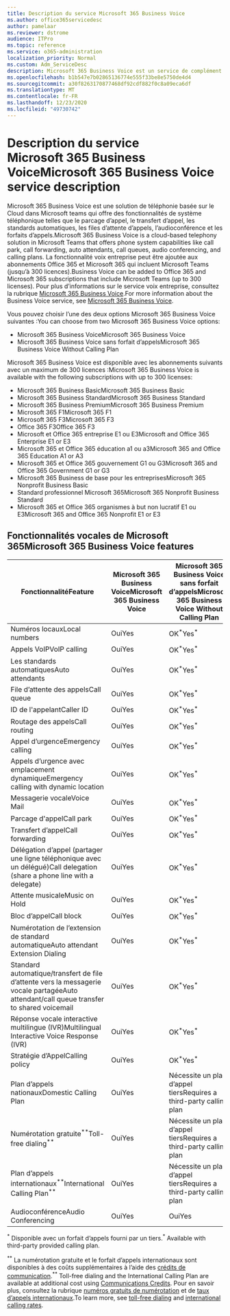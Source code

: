 ```yaml
---
title: Description du service Microsoft 365 Business Voice
ms.author: office365servicedesc
author: pamelaar
ms.reviewer: dstrome
audience: ITPro
ms.topic: reference
ms.service: o365-administration
localization_priority: Normal
ms.custom: Adm_ServiceDesc
description: Microsoft 365 Business Voice est un service de complément qui vous permet d’utiliser Microsoft teams pour les appels téléphoniques. Cela combine le système téléphonique, le plan d’appels nationaux, l’audioconférence et l’audioconférence.
ms.openlocfilehash: b1b547e7b02865136774e555f33be8e5750de4d4
ms.sourcegitcommit: a30f8263170877468df92cdf882f0c8a09eca6df
ms.translationtype: MT
ms.contentlocale: fr-FR
ms.lasthandoff: 12/23/2020
ms.locfileid: "49730742"
---
```

# <a name="microsoft-365-business-voice-service-description"></a><span data-ttu-id="9b51e-104">Description du service Microsoft 365 Business Voice</span><span class="sxs-lookup"><span data-stu-id="9b51e-104">Microsoft 365 Business Voice service description</span></span>

<span data-ttu-id="9b51e-105">Microsoft 365 Business Voice est une solution de téléphonie basée sur le Cloud dans Microsoft teams qui offre des fonctionnalités de système téléphonique telles que le parcage d’appel, le transfert d’appel, les standards automatiques, les files d’attente d’appels, l’audioconférence et les forfaits d’appels.</span><span class="sxs-lookup"><span data-stu-id="9b51e-105">Microsoft 365 Business Voice is a cloud-based telephony solution in Microsoft Teams that offers phone system capabilities like call park, call forwarding, auto attendants, call queues, audio conferencing, and calling plans.</span></span> <span data-ttu-id="9b51e-106">La fonctionnalité voix entreprise peut être ajoutée aux abonnements Office 365 et Microsoft 365 qui incluent Microsoft Teams (jusqu’à 300 licences).</span><span class="sxs-lookup"><span data-stu-id="9b51e-106">Business Voice can be added to Office 365 and Microsoft 365 subscriptions that include Microsoft Teams (up to 300 licenses).</span></span> <span data-ttu-id="9b51e-107">Pour plus d’informations sur le service voix entreprise, consultez la rubrique [Microsoft 365 Business Voice](https://docs.microsoft.com/MicrosoftTeams/business-voice/whats-business-voice).</span><span class="sxs-lookup"><span data-stu-id="9b51e-107">For more information about the Business Voice service, see [Microsoft 365 Business Voice](https://docs.microsoft.com/MicrosoftTeams/business-voice/whats-business-voice).</span></span>

<span data-ttu-id="9b51e-108">Vous pouvez choisir l’une des deux options Microsoft 365 Business Voice suivantes :</span><span class="sxs-lookup"><span data-stu-id="9b51e-108">You can choose from two Microsoft 365 Business Voice options:</span></span>

- <span data-ttu-id="9b51e-109">Microsoft 365 Business Voice</span><span class="sxs-lookup"><span data-stu-id="9b51e-109">Microsoft 365 Business Voice</span></span>
- <span data-ttu-id="9b51e-110">Microsoft 365 Business Voice sans forfait d’appels</span><span class="sxs-lookup"><span data-stu-id="9b51e-110">Microsoft 365 Business Voice Without Calling Plan</span></span>

<span data-ttu-id="9b51e-111">Microsoft 365 Business Voice est disponible avec les abonnements suivants avec un maximum de 300 licences :</span><span class="sxs-lookup"><span data-stu-id="9b51e-111">Microsoft 365 Business Voice is available with the following subscriptions with up to 300 licenses:</span></span>

- <span data-ttu-id="9b51e-112">Microsoft 365 Business Basic</span><span class="sxs-lookup"><span data-stu-id="9b51e-112">Microsoft 365 Business Basic</span></span>
- <span data-ttu-id="9b51e-113">Microsoft 365 Business Standard</span><span class="sxs-lookup"><span data-stu-id="9b51e-113">Microsoft 365 Business Standard</span></span>
- <span data-ttu-id="9b51e-114">Microsoft 365 Business Premium</span><span class="sxs-lookup"><span data-stu-id="9b51e-114">Microsoft 365 Business Premium</span></span>
- <span data-ttu-id="9b51e-115">Microsoft 365 F1</span><span class="sxs-lookup"><span data-stu-id="9b51e-115">Microsoft 365 F1</span></span>
- <span data-ttu-id="9b51e-116">Microsoft 365 F3</span><span class="sxs-lookup"><span data-stu-id="9b51e-116">Microsoft 365 F3</span></span>
- <span data-ttu-id="9b51e-117">Office 365 F3</span><span class="sxs-lookup"><span data-stu-id="9b51e-117">Office 365 F3</span></span>
- <span data-ttu-id="9b51e-118">Microsoft et Office 365 entreprise E1 ou E3</span><span class="sxs-lookup"><span data-stu-id="9b51e-118">Microsoft and Office 365 Enterprise E1 or E3</span></span>
- <span data-ttu-id="9b51e-119">Microsoft 365 et Office 365 éducation a1 ou a3</span><span class="sxs-lookup"><span data-stu-id="9b51e-119">Microsoft 365 and Office 365 Education A1 or A3</span></span>
- <span data-ttu-id="9b51e-120">Microsoft 365 et Office 365 gouvernement G1 ou G3</span><span class="sxs-lookup"><span data-stu-id="9b51e-120">Microsoft 365 and Office 365 Government G1 or G3</span></span>
- <span data-ttu-id="9b51e-121">Microsoft 365 Business de base pour les entreprises</span><span class="sxs-lookup"><span data-stu-id="9b51e-121">Microsoft 365 Nonprofit Business Basic</span></span>
- <span data-ttu-id="9b51e-122">Standard professionnel Microsoft 365</span><span class="sxs-lookup"><span data-stu-id="9b51e-122">Microsoft 365 Nonprofit Business Standard</span></span>
- <span data-ttu-id="9b51e-123">Microsoft 365 et Office 365 organismes à but non lucratif E1 ou E3</span><span class="sxs-lookup"><span data-stu-id="9b51e-123">Microsoft 365 and Office 365 Nonprofit E1 or E3</span></span>

## <a name="microsoft-365-business-voice-features"></a><span data-ttu-id="9b51e-124">Fonctionnalités vocales de Microsoft 365</span><span class="sxs-lookup"><span data-stu-id="9b51e-124">Microsoft 365 Business Voice features</span></span>

| <span data-ttu-id="9b51e-125">Fonctionnalité</span><span class="sxs-lookup"><span data-stu-id="9b51e-125">Feature</span></span> | <span data-ttu-id="9b51e-126">Microsoft 365 Business Voice</span><span class="sxs-lookup"><span data-stu-id="9b51e-126">Microsoft 365 Business Voice</span></span> | <span data-ttu-id="9b51e-127">Microsoft 365 Business Voice sans forfait d’appels</span><span class="sxs-lookup"><span data-stu-id="9b51e-127">Microsoft 365 Business Voice Without Calling Plan</span></span> |
|--------------------------------------------------------|------------------------------|---------------------------------------------------|
| <span data-ttu-id="9b51e-128">Numéros locaux</span><span class="sxs-lookup"><span data-stu-id="9b51e-128">Local numbers</span></span> | <span data-ttu-id="9b51e-129">Oui</span><span class="sxs-lookup"><span data-stu-id="9b51e-129">Yes</span></span> | <span data-ttu-id="9b51e-130">OK<sup>\*</sup></span><span class="sxs-lookup"><span data-stu-id="9b51e-130">Yes<sup>\*</sup></span></span> |
| <span data-ttu-id="9b51e-131">Appels VoIP</span><span class="sxs-lookup"><span data-stu-id="9b51e-131">VoIP calling</span></span> | <span data-ttu-id="9b51e-132">Oui</span><span class="sxs-lookup"><span data-stu-id="9b51e-132">Yes</span></span> | <span data-ttu-id="9b51e-133">OK<sup>\*</sup></span><span class="sxs-lookup"><span data-stu-id="9b51e-133">Yes<sup>\*</sup></span></span> |
| <span data-ttu-id="9b51e-134">Les standards automatiques</span><span class="sxs-lookup"><span data-stu-id="9b51e-134">Auto attendants</span></span> | <span data-ttu-id="9b51e-135">Oui</span><span class="sxs-lookup"><span data-stu-id="9b51e-135">Yes</span></span> | <span data-ttu-id="9b51e-136">OK<sup>\*</sup></span><span class="sxs-lookup"><span data-stu-id="9b51e-136">Yes<sup>\*</sup></span></span> |
| <span data-ttu-id="9b51e-137">File d’attente des appels</span><span class="sxs-lookup"><span data-stu-id="9b51e-137">Call queue</span></span> | <span data-ttu-id="9b51e-138">Oui</span><span class="sxs-lookup"><span data-stu-id="9b51e-138">Yes</span></span> | <span data-ttu-id="9b51e-139">OK<sup>\*</sup></span><span class="sxs-lookup"><span data-stu-id="9b51e-139">Yes<sup>\*</sup></span></span> |
| <span data-ttu-id="9b51e-140">ID de l'appelant</span><span class="sxs-lookup"><span data-stu-id="9b51e-140">Caller ID</span></span> | <span data-ttu-id="9b51e-141">Oui</span><span class="sxs-lookup"><span data-stu-id="9b51e-141">Yes</span></span> | <span data-ttu-id="9b51e-142">OK<sup>\*</sup></span><span class="sxs-lookup"><span data-stu-id="9b51e-142">Yes<sup>\*</sup></span></span> |
| <span data-ttu-id="9b51e-143">Routage des appels</span><span class="sxs-lookup"><span data-stu-id="9b51e-143">Call routing</span></span> | <span data-ttu-id="9b51e-144">Oui</span><span class="sxs-lookup"><span data-stu-id="9b51e-144">Yes</span></span> | <span data-ttu-id="9b51e-145">OK<sup>\*</sup></span><span class="sxs-lookup"><span data-stu-id="9b51e-145">Yes<sup>\*</sup></span></span> |
| <span data-ttu-id="9b51e-146">Appel d’urgence</span><span class="sxs-lookup"><span data-stu-id="9b51e-146">Emergency calling</span></span> | <span data-ttu-id="9b51e-147">Oui</span><span class="sxs-lookup"><span data-stu-id="9b51e-147">Yes</span></span> | <span data-ttu-id="9b51e-148">OK<sup>\*</sup></span><span class="sxs-lookup"><span data-stu-id="9b51e-148">Yes<sup>\*</sup></span></span> |
| <span data-ttu-id="9b51e-149">Appels d’urgence avec emplacement dynamique</span><span class="sxs-lookup"><span data-stu-id="9b51e-149">Emergency calling with dynamic location</span></span> | <span data-ttu-id="9b51e-150">Oui</span><span class="sxs-lookup"><span data-stu-id="9b51e-150">Yes</span></span> | <span data-ttu-id="9b51e-151">OK<sup>\*</sup></span><span class="sxs-lookup"><span data-stu-id="9b51e-151">Yes<sup>\*</sup></span></span> |
| <span data-ttu-id="9b51e-152">Messagerie vocale</span><span class="sxs-lookup"><span data-stu-id="9b51e-152">Voice Mail</span></span> | <span data-ttu-id="9b51e-153">Oui</span><span class="sxs-lookup"><span data-stu-id="9b51e-153">Yes</span></span> | <span data-ttu-id="9b51e-154">OK<sup>\*</sup></span><span class="sxs-lookup"><span data-stu-id="9b51e-154">Yes<sup>\*</sup></span></span> |
| <span data-ttu-id="9b51e-155">Parcage d'appel</span><span class="sxs-lookup"><span data-stu-id="9b51e-155">Call park</span></span> | <span data-ttu-id="9b51e-156">Oui</span><span class="sxs-lookup"><span data-stu-id="9b51e-156">Yes</span></span> | <span data-ttu-id="9b51e-157">OK<sup>\*</sup></span><span class="sxs-lookup"><span data-stu-id="9b51e-157">Yes<sup>\*</sup></span></span> |
| <span data-ttu-id="9b51e-158">Transfert d’appel</span><span class="sxs-lookup"><span data-stu-id="9b51e-158">Call forwarding</span></span> | <span data-ttu-id="9b51e-159">Oui</span><span class="sxs-lookup"><span data-stu-id="9b51e-159">Yes</span></span> | <span data-ttu-id="9b51e-160">OK<sup>\*</sup></span><span class="sxs-lookup"><span data-stu-id="9b51e-160">Yes<sup>\*</sup></span></span> |
| <span data-ttu-id="9b51e-161">Délégation d’appel (partager une ligne téléphonique avec un délégué)</span><span class="sxs-lookup"><span data-stu-id="9b51e-161">Call delegation (share a phone line with a delegate)</span></span> | <span data-ttu-id="9b51e-162">Oui</span><span class="sxs-lookup"><span data-stu-id="9b51e-162">Yes</span></span> | <span data-ttu-id="9b51e-163">OK<sup>\*</sup></span><span class="sxs-lookup"><span data-stu-id="9b51e-163">Yes<sup>\*</sup></span></span> |
| <span data-ttu-id="9b51e-164">Attente musicale</span><span class="sxs-lookup"><span data-stu-id="9b51e-164">Music on Hold</span></span> | <span data-ttu-id="9b51e-165">Oui</span><span class="sxs-lookup"><span data-stu-id="9b51e-165">Yes</span></span> | <span data-ttu-id="9b51e-166">OK<sup>\*</sup></span><span class="sxs-lookup"><span data-stu-id="9b51e-166">Yes<sup>\*</sup></span></span> |
| <span data-ttu-id="9b51e-167">Bloc d’appel</span><span class="sxs-lookup"><span data-stu-id="9b51e-167">Call block</span></span> | <span data-ttu-id="9b51e-168">Oui</span><span class="sxs-lookup"><span data-stu-id="9b51e-168">Yes</span></span> | <span data-ttu-id="9b51e-169">OK<sup>\*</sup></span><span class="sxs-lookup"><span data-stu-id="9b51e-169">Yes<sup>\*</sup></span></span> |
| <span data-ttu-id="9b51e-170">Numérotation de l’extension de standard automatique</span><span class="sxs-lookup"><span data-stu-id="9b51e-170">Auto attendant Extension Dialing</span></span> | <span data-ttu-id="9b51e-171">Oui</span><span class="sxs-lookup"><span data-stu-id="9b51e-171">Yes</span></span> | <span data-ttu-id="9b51e-172">OK<sup>\*</sup></span><span class="sxs-lookup"><span data-stu-id="9b51e-172">Yes<sup>\*</sup></span></span> |
| <span data-ttu-id="9b51e-173">Standard automatique/transfert de file d’attente vers la messagerie vocale partagée</span><span class="sxs-lookup"><span data-stu-id="9b51e-173">Auto attendant/call queue transfer to shared voicemail</span></span> | <span data-ttu-id="9b51e-174">Oui</span><span class="sxs-lookup"><span data-stu-id="9b51e-174">Yes</span></span> | <span data-ttu-id="9b51e-175">OK<sup>\*</sup></span><span class="sxs-lookup"><span data-stu-id="9b51e-175">Yes<sup>\*</sup></span></span> |
| <span data-ttu-id="9b51e-176">Réponse vocale interactive multilingue (IVR)</span><span class="sxs-lookup"><span data-stu-id="9b51e-176">Multilingual Interactive Voice Response (IVR)</span></span> | <span data-ttu-id="9b51e-177">Oui</span><span class="sxs-lookup"><span data-stu-id="9b51e-177">Yes</span></span> | <span data-ttu-id="9b51e-178">OK<sup>\*</sup></span><span class="sxs-lookup"><span data-stu-id="9b51e-178">Yes<sup>\*</sup></span></span> |
| <span data-ttu-id="9b51e-179">Stratégie d’Appel</span><span class="sxs-lookup"><span data-stu-id="9b51e-179">Calling policy</span></span> | <span data-ttu-id="9b51e-180">Oui</span><span class="sxs-lookup"><span data-stu-id="9b51e-180">Yes</span></span> | <span data-ttu-id="9b51e-181">OK<sup>\*</sup></span><span class="sxs-lookup"><span data-stu-id="9b51e-181">Yes<sup>\*</sup></span></span> |
| <span data-ttu-id="9b51e-182">Plan d’appels nationaux</span><span class="sxs-lookup"><span data-stu-id="9b51e-182">Domestic Calling Plan</span></span> | <span data-ttu-id="9b51e-183">Oui</span><span class="sxs-lookup"><span data-stu-id="9b51e-183">Yes</span></span> | <span data-ttu-id="9b51e-184">Nécessite un plan d’appel tiers</span><span class="sxs-lookup"><span data-stu-id="9b51e-184">Requires a third-party calling plan</span></span> |
| <span data-ttu-id="9b51e-185">Numérotation gratuite<sup>\*\*</sup></span><span class="sxs-lookup"><span data-stu-id="9b51e-185">Toll-free dialing<sup>\*\*</sup></span></span> | <span data-ttu-id="9b51e-186">Oui</span><span class="sxs-lookup"><span data-stu-id="9b51e-186">Yes</span></span> | <span data-ttu-id="9b51e-187">Nécessite un plan d’appel tiers</span><span class="sxs-lookup"><span data-stu-id="9b51e-187">Requires a third-party calling plan</span></span> |
| <span data-ttu-id="9b51e-188">Plan d’appels internationaux<sup>\*\*</sup></span><span class="sxs-lookup"><span data-stu-id="9b51e-188">International Calling Plan<sup>\*\*</sup></span></span> | <span data-ttu-id="9b51e-189">Oui</span><span class="sxs-lookup"><span data-stu-id="9b51e-189">Yes</span></span> | <span data-ttu-id="9b51e-190">Nécessite un plan d’appel tiers</span><span class="sxs-lookup"><span data-stu-id="9b51e-190">Requires a third-party calling plan</span></span> |
| <span data-ttu-id="9b51e-191">Audioconférence</span><span class="sxs-lookup"><span data-stu-id="9b51e-191">Audio Conferencing</span></span> | <span data-ttu-id="9b51e-192">Oui</span><span class="sxs-lookup"><span data-stu-id="9b51e-192">Yes</span></span> | <span data-ttu-id="9b51e-193">Oui</span><span class="sxs-lookup"><span data-stu-id="9b51e-193">Yes</span></span> |

<span data-ttu-id="9b51e-194"><sup>\*</sup> Disponible avec un forfait d’appels fourni par un tiers.</span><span class="sxs-lookup"><span data-stu-id="9b51e-194"><sup>\*</sup> Available with third-party provided calling plan.</span></span>

<span data-ttu-id="9b51e-195"><sup>\*\*</sup> La numérotation gratuite et le forfait d’appels internationaux sont disponibles à des coûts supplémentaires à l’aide des [crédits de communication](https://docs.microsoft.com/microsoftteams/what-are-communications-credits).</span><span class="sxs-lookup"><span data-stu-id="9b51e-195"><sup>\*\*</sup> Toll-free dialing and the International Calling Plan are available at additional cost using [Communications Credits](https://docs.microsoft.com/microsoftteams/what-are-communications-credits).</span></span> <span data-ttu-id="9b51e-196">Pour en savoir plus, consultez la rubrique [numéros gratuits de numérotation](https://docs.microsoft.com/microsoftteams/toll-free-dialing-limitations-and-restrictions) et de [taux d’appels internationaux](https://www.microsoft.com/microsoft-365/microsoft-teams/voice-calling?rtc=1#ow-download-rates).</span><span class="sxs-lookup"><span data-stu-id="9b51e-196">To learn more, see [toll-free dialing](https://docs.microsoft.com/microsoftteams/toll-free-dialing-limitations-and-restrictions) and [international calling rates](https://www.microsoft.com/microsoft-365/microsoft-teams/voice-calling?rtc=1#ow-download-rates).</span></span>
